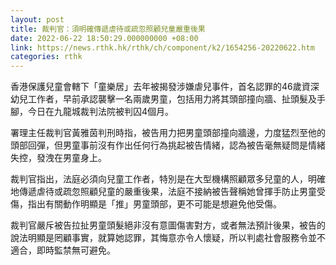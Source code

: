 ```yaml
---
layout: post
title: 裁判官：須明確傳遞虐待或疏忽照顧兒童嚴重後果
date: 2022-06-22 18:50:29.000000000 +08:00
link: https://news.rthk.hk/rthk/ch/component/k2/1654256-20220622.htm
categories: rthk
---
```


香港保護兒童會轄下「童樂居」去年被揭發涉嫌虐兒事件，首名認罪的46歲資深幼兒工作者，早前承認襲擊一名兩歲男童，包括用力將其頭部撞向牆、扯頭髮及手腳，今日在九龍城裁判法院被判囚4個月。

署理主任裁判官黃雅茵判刑時指，被告用力把男童頭部撞向牆邊，力度猛烈至他的頭部回彈，但男童事前沒有作出任何行為挑起被告情緒，認為被告毫無疑問是情緒失控，發洩在男童身上。

裁判官指出，法庭必須向兒童工作者，特別是在大型機構照顧眾多兒童的人，明確地傳遞虐待或疏忽照顧兒童的嚴重後果，法庭不接納被告聲稱她曾揮手防止男童受傷，指出有關動作明顯是「推」男童頭部，更不可能是想避免他受傷。

裁判官嚴斥被告拉扯男童頭髮絕非沒有意圖傷害對方，或者無法預計後果，被告的說法明顯是罔顧事實，就算她認罪，其悔意亦令人懷疑，所以判處社會服務令並不適合，即時監禁無可避免。
